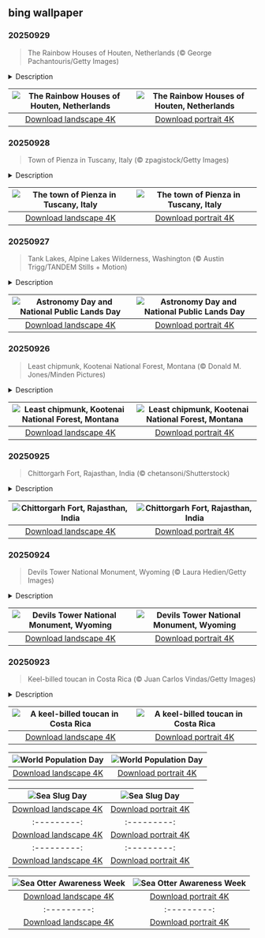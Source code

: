 ## bing wallpaper

### 20250929

> The Rainbow Houses of Houten, Netherlands (© George Pachantouris/Getty Images)

<details>
<summary>Description</summary>

> You won't find souvenir shops or tourist maps pointing the way—but follow the edge of Lake Rietplas in Houten, and you'll stumble upon one of the Netherlands' most unexpectedly photogenic sights. While many flock to Amsterdam's canals or Rotterdam's cube houses, this quiet commuter town offers its own architectural twist. Lined up like a mirage, the Rainbow Houses shimmer in bold, painterly hues—a residential block turned an understated cultural landmark.
> 
> To locals, they're simply part of the daily backdrop. But for photographers and design lovers, they're a dreamscape of saturation and symmetry. Designed by Hans Been and completed in 2005, the ensemble blends Caribbean flair with Nordic restraint, echoing the look of a minimalist fishing village. Each house reflects a different color of the spectrum. This isn't a curated tourist stop; these are lived-in homes, part of a neighborhood shaped by the same thoughtful planning that makes Houten one of the most bike-friendly towns in the country. Best seen from across the lake or a nearby bridge, these vibrant facades feel like a secret you're lucky to catch in the right light: charming, surprising, and refreshingly under the radar.
> 
> 

</details>

| ![The Rainbow Houses of Houten, Netherlands](https://cn.bing.com/th?id=OHR.HoutenHouses_EN-US8966537355_UHD.jpg&pid=hp&w=400&h=224&rs=1&c=4) | ![The Rainbow Houses of Houten, Netherlands](https://cn.bing.com/th?id=OHR.HoutenHouses_EN-US8966537355_1080x1920.jpg&pid=hp&w=155&h=315&rs=1&c=4) |
|:---------:|:---------:|
| [Download landscape 4K](https://cn.bing.com/th?id=OHR.HoutenHouses_EN-US8966537355_UHD.jpg) | [Download portrait 4K](https://cn.bing.com/th?id=OHR.HoutenHouses_EN-US8966537355_1080x1920.jpg) |

### 20250928

> Town of Pienza in Tuscany, Italy (© zpagistock/Getty Images)

<details>
<summary>Description</summary>

> Some towns evolve slowly over centuries. Pienza? It received a full rebrand in the 1400s from a pope who wanted to prove a point—and maybe show off a little. This tiny Italian town is perched above the Val d'Orcia, surrounded by rolling hills that look exactly like you think Tuscany should: cypress trees, winding dirt roads, the occasional sheep. It's peaceful. And then you step inside the town walls, and it gets clever.
> 
> Pienza was once a regular medieval village called Corsignano. That is, until one of its sons became Pope Pius II and decided to transform his hometown. He hired architect Bernardo Rossellino and rebuilt the area based on Renaissance ideals of symmetry, order, and harmony. The result? A site that feels intentional. The central square, Piazza Pio II, is flanked by a cathedral, a papal palace, and a town hall, all arranged just so. Moreover, Pienza is known for pecorino cheese—sheep's milk, aged in interesting ways. And once a year, the whole town turns into a cheese arena for Fiera del Cacio, a festival featuring Cacio al Fuso—a game where people roll wheels of cheese at a target.
> 
> 

</details>

| ![The town of Pienza in Tuscany, Italy](https://cn.bing.com/th?id=OHR.PienzaItaly_EN-US8831227247_UHD.jpg&pid=hp&w=400&h=224&rs=1&c=4) | ![The town of Pienza in Tuscany, Italy](https://cn.bing.com/th?id=OHR.PienzaItaly_EN-US8831227247_1080x1920.jpg&pid=hp&w=155&h=315&rs=1&c=4) |
|:---------:|:---------:|
| [Download landscape 4K](https://cn.bing.com/th?id=OHR.PienzaItaly_EN-US8831227247_UHD.jpg) | [Download portrait 4K](https://cn.bing.com/th?id=OHR.PienzaItaly_EN-US8831227247_1080x1920.jpg) |

### 20250927

> Tank Lakes, Alpine Lakes Wilderness, Washington (© Austin Trigg/TANDEM Stills + Motion)

<details>
<summary>Description</summary>

> When the calendar lines up just right, you get a rare double feature: National Public Lands Day and Astronomy Day. It's a chance to explore the landscapes that ground us and the skies that inspire us—all within 24 hours.
> 
> National Public Lands Day, held on the fourth Saturday of September, is America's biggest single-day volunteer event for parks, forests, and other shared spaces. Volunteers rake, plant, and pick up litter—all while enjoying free admission to these sites. Astronomy Day comes twice a year, with the fall version offering longer nights and darker skies. The goal is simple: help more people discover the universe. Many parks are far from city lights, making them prime spots for seeing the Milky Way, meteor showers, and constellations without interference. Remote places like Tank Lakes in Washington's Alpine Lakes Wilderness, pictured here, offer exactly that.
> 
> This year, why not make it a two-for-one celebration? Hike a trail by day, then trace constellations by night. On National Public Lands Day, you might cross paths with a deer or eagle. On Astronomy Day, your companions could be Orion or Cassiopeia. Different worlds, same sense of wonder.

</details>

| ![Astronomy Day and National Public Lands Day](https://cn.bing.com/th?id=OHR.TankLakes_EN-US9278332978_UHD.jpg&pid=hp&w=400&h=224&rs=1&c=4) | ![Astronomy Day and National Public Lands Day](https://cn.bing.com/th?id=OHR.TankLakes_EN-US9278332978_1080x1920.jpg&pid=hp&w=155&h=315&rs=1&c=4) |
|:---------:|:---------:|
| [Download landscape 4K](https://cn.bing.com/th?id=OHR.TankLakes_EN-US9278332978_UHD.jpg) | [Download portrait 4K](https://cn.bing.com/th?id=OHR.TankLakes_EN-US9278332978_1080x1920.jpg) |

### 20250926

> Least chipmunk, Kootenai National Forest, Montana (© Donald M. Jones/Minden Pictures)

<details>
<summary>Description</summary>

> In the world of woodland critters, the least chipmunk might seem like the 'undersquirrel'—but don't count it out. With survival smarts and turbo-charged feet, this tiny rodent proves that being 'least' is no reason to squirrel away your potential. Weighing less than a deck of cards and measuring under 10 inches from nose to tail, this species is North America's smallest chipmunk.
> 
> When it's not sprinting up logs or vanishing into leaf piles, it is stuffing its face—literally. Its expandable cheek pouches help it haul seeds, berries, and insects to storage spots. Come winter, it doesn't fully hibernate. Instead, it enters a light torpor, waking every so often for a snack. Not one for group living, each least chipmunk carves out its own territory every summer, usually with a hidden burrow and a backup food cache or ten. But if a predator wanders too close, you'll hear chip-chip-chip alarms sounding off.
> 
> Did you know that a least chipmunk's memory is so sharp that it can remember the locations of hundreds of food caches, even after a long winter nap? So next time you forget where you parked, just remember—a chipmunk wouldn't have.

</details>

| ![Least chipmunk, Kootenai National Forest, Montana](https://cn.bing.com/th?id=OHR.AutumnChipmunk_EN-US9248365602_UHD.jpg&pid=hp&w=400&h=224&rs=1&c=4) | ![Least chipmunk, Kootenai National Forest, Montana](https://cn.bing.com/th?id=OHR.AutumnChipmunk_EN-US9248365602_1080x1920.jpg&pid=hp&w=155&h=315&rs=1&c=4) |
|:---------:|:---------:|
| [Download landscape 4K](https://cn.bing.com/th?id=OHR.AutumnChipmunk_EN-US9248365602_UHD.jpg) | [Download portrait 4K](https://cn.bing.com/th?id=OHR.AutumnChipmunk_EN-US9248365602_1080x1920.jpg) |

### 20250925

> Chittorgarh Fort, Rajasthan, India (© chetansoni/Shutterstock)

<details>
<summary>Description</summary>

> High on a hill rising over 590 feet in Rajasthan, India, Chittorgarh Fort spans approximately 690 acres. It stands as a proud witness to the valor of the famed warrior clans—the Rajputs. Their name comes from the Sanskrit 'rajaputra,' meaning 'son of a king,' and they are celebrated for their noble lineage and martial traditions across northern India. The fort's stone walls have witnessed centuries of courage, pride, and romance, remembered in the songs of Rajasthan's bards. According to legend, Bhim, a hero from the Hindu epic 'Mahabharata,' first laid its foundations.
> 
> As one of the largest forts in India, Chittorgarh encompasses 65 historic structures, including four palaces, 19 large temples, 20 reservoirs, four memorials, and several victory towers. This fort has a circumference of about 8.1 miles and a maximum length of 3.1 miles. It is reached by a steep, zigzag ascent of just over half a mile from the plains, beginning with a limestone bridge over the Gambhiri River. Climbing this path and passing through its ancient gates, you can almost hear the echoes of battles and legends—inviting you to step into a living chapter of history.
> 
> 

</details>

| ![Chittorgarh Fort, Rajasthan, India](https://cn.bing.com/th?id=OHR.FortChittorgarh_EN-US9184486139_UHD.jpg&pid=hp&w=400&h=224&rs=1&c=4) | ![Chittorgarh Fort, Rajasthan, India](https://cn.bing.com/th?id=OHR.FortChittorgarh_EN-US9184486139_1080x1920.jpg&pid=hp&w=155&h=315&rs=1&c=4) |
|:---------:|:---------:|
| [Download landscape 4K](https://cn.bing.com/th?id=OHR.FortChittorgarh_EN-US9184486139_UHD.jpg) | [Download portrait 4K](https://cn.bing.com/th?id=OHR.FortChittorgarh_EN-US9184486139_1080x1920.jpg) |

### 20250924

> Devils Tower National Monument, Wyoming (© Laura Hedien/Getty Images)

<details>
<summary>Description</summary>

> Somewhere in the wide prairies of northeastern Wyoming stands Devils Tower, a stone formation that rises from the open plains. Once called Bear Lodge, the butte gained its current name during an 1875 expedition led by Colonel Richard Irving Dodge, possibly after an interpreter mistranslated a Native phrase as 'Bad God's Tower.' The missing apostrophe in its official title follows standard geographic naming conventions—hence, the signs read 'Devils Tower.' In 1906, President Theodore Roosevelt proclaimed it the nation's first national monument; a milestone whose anniversary falls today.
> 
> As you approach Devils Tower, every curve in the road unveils a new view—whether you're arriving from the highway, winding toward the visitor center, or following the Tower Trail on foot. The site's significance stretches far deeper than its dramatic geology. For centuries, numerous tribes from the Great Plains and Black Hills, including the Arapaho, Crow, and Cheyenne, have been linked to this place. Each tribe preserves oral traditions about the Tower's creation. While many of these accounts share recurring themes, the details remain unique to every community. Devils Tower continues to embody a living chronicle of geology, heritage, and the ever-changing relationship between humans and the natural world.
> 
> 

</details>

| ![Devils Tower National Monument, Wyoming](https://cn.bing.com/th?id=OHR.BearLodge_EN-US9061134971_UHD.jpg&pid=hp&w=400&h=224&rs=1&c=4) | ![Devils Tower National Monument, Wyoming](https://cn.bing.com/th?id=OHR.BearLodge_EN-US9061134971_1080x1920.jpg&pid=hp&w=155&h=315&rs=1&c=4) |
|:---------:|:---------:|
| [Download landscape 4K](https://cn.bing.com/th?id=OHR.BearLodge_EN-US9061134971_UHD.jpg) | [Download portrait 4K](https://cn.bing.com/th?id=OHR.BearLodge_EN-US9061134971_1080x1920.jpg) |

### 20250923

> Keel-billed toucan in Costa Rica (© Juan Carlos Vindas/Getty Images)

<details>
<summary>Description</summary>

> Spot a flash of yellow on its chest and a bill that looks painted by an artist—that's the keel-billed toucan. A member of the Ramphastidae family, which includes toucan barbets, it is one of more than 40 toucan species. Found from southern Mexico to northern Colombia, it spends much of its day plucking fruit with a rainbow-colored bill about one-third of its total length. It also eats insects, eggs, and small reptiles when available. The bill not only helps it eat but also keeps the toucan cool by radiating excess heat—thanks to the blood vessels running through it. This social bird often moves in small groups, chattering and gliding between treetops. With each wing measuring 7–8 inches, the keel-billed toucan molts, or sheds its feathers, just once a year.
> 
> When the breeding season arrives, a pair claims a tree cavity. The female lays two to four eggs, and both parents share incubation duty. The chicks hatch featherless, with closed eyes and tiny, pale bills. Over the weeks, their colors emerge, and they begin taking short flights. So, if you catch a glimpse of one, remember: It's more than a pretty face—it's a smart, social, and well-equipped rainforest multitasker.
> 
> 

</details>

| ![A keel-billed toucan in Costa Rica](https://cn.bing.com/th?id=OHR.ToucanForest_EN-US8319635845_UHD.jpg&pid=hp&w=400&h=224&rs=1&c=4) | ![A keel-billed toucan in Costa Rica](https://cn.bing.com/th?id=OHR.ToucanForest_EN-US8319635845_1080x1920.jpg&pid=hp&w=155&h=315&rs=1&c=4) |
|:---------:|:---------:|
| [Download landscape 4K](https://cn.bing.com/th?id=OHR.ToucanForest_EN-US8319635845_UHD.jpg) | [Download portrait 4K](https://cn.bing.com/th?id=OHR.ToucanForest_EN-US8319635845_1080x1920.jpg) |ing to ensure future generations can thrive on a planet with finite resources.
> 
> 

</details>

| ![World Population Day](https://cn.bing.com/th?id=OHR.TokyoSunrise_EN-US4269783992_UHD.jpg&pid=hp&w=400&h=224&rs=1&c=4) | ![World Population Day](https://cn.bing.com/th?id=OHR.TokyoSunrise_EN-US4269783992_1080x1920.jpg&pid=hp&w=155&h=315&rs=1&c=4) |
|:---------:|:---------:|
| [Download landscape 4K](https://cn.bing.com/th?id=OHR.TokyoSunrise_EN-US4269783992_UHD.jpg) | [Download portrait 4K](https://cn.bing.com/th?id=OHR.TokyoSunrise_EN-US4269783992_1080x1920.jpg) |56_1080x1920.jpg) |R.CuteChameleon_EN-US6483346105_1080x1920.jpg) |30_UHD.jpg) | [Download portrait 4K](https://cn.bing.com/th?id=OHR.SealRiver_EN-US6267835630_1080x1920.jpg) |e a more fitting name. Someone call Terry.
> 
> 

</details>

| ![Sea Slug Day](https://cn.bing.com/th?id=OHR.SeaAngel_EN-US5531672696_UHD.jpg&pid=hp&w=400&h=224&rs=1&c=4) | ![Sea Slug Day](https://cn.bing.com/th?id=OHR.SeaAngel_EN-US5531672696_1080x1920.jpg&pid=hp&w=155&h=315&rs=1&c=4) |
|:---------:|:---------:|
| [Download landscape 4K](https://cn.bing.com/th?id=OHR.SeaAngel_EN-US5531672696_UHD.jpg) | [Download portrait 4K](https://cn.bing.com/th?id=OHR.SeaAngel_EN-US5531672696_1080x1920.jpg) |OHR.DarkSkyAcadia_EN-US6966527964_1080x1920.jpg) |.bing.com/th?id=OHR.GoldenJellyfish_EN-US6743816471_1080x1920.jpg&pid=hp&w=155&h=315&rs=1&c=4) |
|:---------:|:---------:|
| [Download landscape 4K](https://cn.bing.com/th?id=OHR.GoldenJellyfish_EN-US6743816471_UHD.jpg) | [Download portrait 4K](https://cn.bing.com/th?id=OHR.GoldenJellyfish_EN-US6743816471_1080x1920.jpg) |ng.com/th?id=OHR.LastDollarRoad_EN-US7923638318_UHD.jpg&pid=hp&w=400&h=224&rs=1&c=4) | ![First day of autumn](https://cn.bing.com/th?id=OHR.LastDollarRoad_EN-US7923638318_1080x1920.jpg&pid=hp&w=155&h=315&rs=1&c=4) |
|:---------:|:---------:|
| [Download landscape 4K](https://cn.bing.com/th?id=OHR.LastDollarRoad_EN-US7923638318_UHD.jpg) | [Download portrait 4K](https://cn.bing.com/th?id=OHR.LastDollarRoad_EN-US7923638318_1080x1920.jpg) |ppers who hunted otters to near extinction before they were protected by law. Although sea otter populations have rebounded, they are still considered endangered. Otters live along the Pacific Coast of North America, from California up to Alaska. Although they can walk on land, they almost never find the need or desire to, even when it's nap time. When they're ready for a snooze, they'll raft up, wrap themselves in a strand of kelp to keep them from drifting away, and recline on the world's biggest waterbed.

</details>

| ![Sea Otter Awareness Week](https://cn.bing.com/th?id=OHR.SitkaOtters_EN-US7714053956_UHD.jpg&pid=hp&w=400&h=224&rs=1&c=4) | ![Sea Otter Awareness Week](https://cn.bing.com/th?id=OHR.SitkaOtters_EN-US7714053956_1080x1920.jpg&pid=hp&w=155&h=315&rs=1&c=4) |
|:---------:|:---------:|
| [Download landscape 4K](https://cn.bing.com/th?id=OHR.SitkaOtters_EN-US7714053956_UHD.jpg) | [Download portrait 4K](https://cn.bing.com/th?id=OHR.SitkaOtters_EN-US7714053956_1080x1920.jpg) |oo_EN-US7569665443_UHD.jpg&pid=hp&w=400&h=224&rs=1&c=4) | ![World Bamboo Day](https://cn.bing.com/th?id=OHR.ArashiyamaBamboo_EN-US7569665443_1080x1920.jpg&pid=hp&w=155&h=315&rs=1&c=4) |
|:---------:|:---------:|
| [Download landscape 4K](https://cn.bing.com/th?id=OHR.ArashiyamaBamboo_EN-US7569665443_UHD.jpg) | [Download portrait 4K](https://cn.bing.com/th?id=OHR.ArashiyamaBamboo_EN-US7569665443_1080x1920.jpg) |